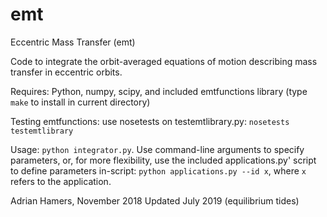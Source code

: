 # emt
Eccentric Mass Transfer (emt)

Code to integrate the orbit-averaged equations of motion describing mass transfer in eccentric orbits.

Requires: Python, numpy, scipy, and included emtfunctions library (type `make` to install in current directory)

Testing emtfunctions: use nosetests on testemtlibrary.py: `nosetests testemtlibrary`

Usage: `python integrator.py`. Use command-line arguments to specify parameters,
or, for more flexibility, use the included applications.py' script to define parameters
in-script: `python applications.py --id x`, where `x` refers to the application.

Adrian Hamers, November 2018
Updated July 2019 (equilibrium tides)
